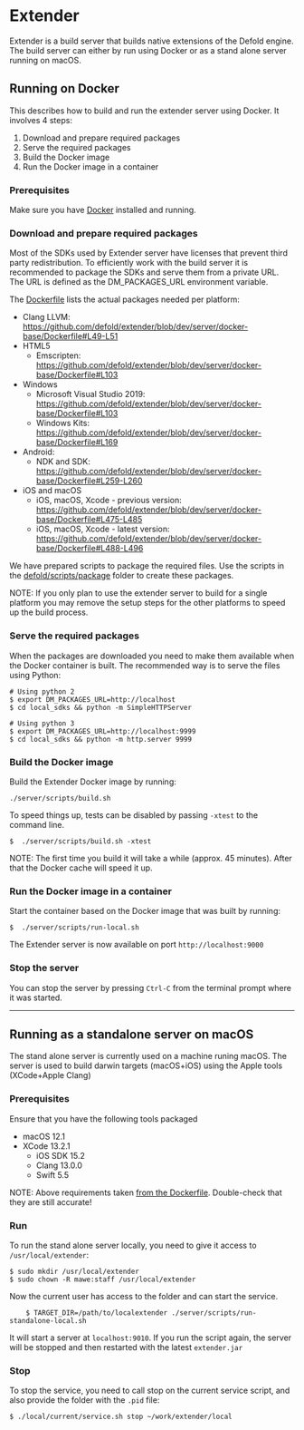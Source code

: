 # Extender

Extender is a build server that builds native extensions of the Defold engine. The build server can either by run using Docker or as a stand alone server running on macOS.


## Running on Docker
This describes how to build and run the extender server using Docker. It involves 4 steps:

1. Download and prepare required packages
2. Serve the required packages
3. Build the Docker image
4. Run the Docker image in a container


### Prerequisites
Make sure you have [Docker](https://www.docker.com) installed and running.

### Download and prepare required packages
Most of the SDKs used by Extender server have licenses that prevent third party redistribution. To efficiently work with the build server it is recommended to package the SDKs and serve them from a private URL. The URL is defined as the DM_PACKAGES_URL environment variable.

The [Dockerfile](./server/docker-base/Dockerfile) lists the actual packages needed per platform:

* Clang LLVM: https://github.com/defold/extender/blob/dev/server/docker-base/Dockerfile#L49-L51
* HTML5
   * Emscripten: https://github.com/defold/extender/blob/dev/server/docker-base/Dockerfile#L103
* Windows
   * Microsoft Visual Studio 2019: https://github.com/defold/extender/blob/dev/server/docker-base/Dockerfile#L103
   * Windows Kits: https://github.com/defold/extender/blob/dev/server/docker-base/Dockerfile#L169
* Android:
   * NDK and SDK: https://github.com/defold/extender/blob/dev/server/docker-base/Dockerfile#L259-L260
* iOS and macOS
   * iOS, macOS, Xcode - previous version: https://github.com/defold/extender/blob/dev/server/docker-base/Dockerfile#L475-L485
   * iOS, macOS, Xcode - latest version: https://github.com/defold/extender/blob/dev/server/docker-base/Dockerfile#L488-L496

We have prepared scripts to package the required files. Use the scripts in the [defold/scripts/package](https://github.com/defold/defold/tree/dev/scripts/package) folder to create these packages.

NOTE: If you only plan to use the extender server to build for a single platform you may remove the setup steps for the other platforms to speed up the build process.

### Serve the required packages
When the packages are downloaded you need to make them available when the Docker container is built. The recommended way is to serve the files using Python:

```
# Using python 2
$ export DM_PACKAGES_URL=http://localhost
$ cd local_sdks && python -m SimpleHTTPServer
```

```
# Using python 3
$ export DM_PACKAGES_URL=http://localhost:9999
$ cd local_sdks && python -m http.server 9999
```

### Build the Docker image
Build the Extender Docker image by running:

```
./server/scripts/build.sh
```

To speed things up, tests can be disabled by passing `-xtest` to the command line.

```
$  ./server/scripts/build.sh -xtest
```

NOTE: The first time you build it will take a while (approx. 45 minutes). After that the Docker cache will speed it up.


### Run the Docker image in a container
Start the container based on the Docker image that was built by running:

```
$  ./server/scripts/run-local.sh
```

The Extender server is now available on port `http://localhost:9000`


### Stop the server
You can stop the server by pressing `Ctrl-C` from the terminal prompt where it was started.

---

## Running as a standalone server on macOS
The stand alone server is currently used on a machine runing macOS. The server is used to build darwin targets (macOS+iOS) using the Apple tools (XCode+Apple Clang)

### Prerequisites
Ensure that you have the following tools packaged

* macOS 12.1
* XCode 13.2.1
  * iOS SDK 15.2
  * Clang 13.0.0
  * Swift 5.5

NOTE: Above requirements taken [from the Dockerfile](https://github.com/defold/extender/blob/dev/server/docker-base/Dockerfile#L436-L441). Double-check that they are still accurate!

### Run
To run the stand alone server locally, you need to give it access to `/usr/local/extender`:

```
$ sudo mkdir /usr/local/extender
$ sudo chown -R mawe:staff /usr/local/extender
```

Now the current user has access to the folder and can start the service.

        $ TARGET_DIR=/path/to/localextender ./server/scripts/run-standalone-local.sh

It will start a server at `localhost:9010`.
If you run the script again, the server will be stopped and then restarted with the latest `extender.jar`

### Stop

To stop the service, you need to call stop on the current service script, and also provide the folder with the `.pid` file:

```
$ ./local/current/service.sh stop ~/work/extender/local
```
